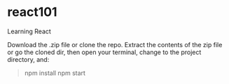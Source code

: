 # react101
Learning React

Download the .zip file or clone the repo. Extract the contents of the zip file or go the cloned dir, then open your terminal, change to the project directory, and:

> npm install
> npm start
